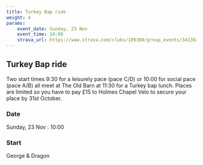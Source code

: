 ```yaml
---
title: Turkey Bap ride
weight: 4
params:
    event_date: Sunday, 23 Nov
    event_time: 10:00
    strava_url: https://www.strava.com/clubs/189380/group_events/3413622094277187456
---
```


## Turkey Bap ride 

Two start times 9:30 for a leisurely pace (pace C/D) or 10:00 for social pace (pace A/B) all meet at The Old Barn at 11:30 for a Turkey bap lunch.  Places are limited so you have to pay £15 to Holmes Chapel Velo to secure your place by 31st October.  

### Date

Sunday, 23 Nov : 10:00

### Start

George &amp; Dragon


